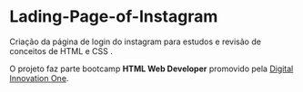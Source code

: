 # Lading-Page-of-Instagram
Criação da página de login do instagram para estudos e revisão de conceitos de HTML e CSS .  

O projeto faz parte bootcamp **HTML Web Developer** promovido pela [Digital Innovation One](https://digitalinnovation.one/).
